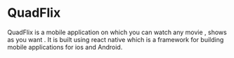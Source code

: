 # QuadFlix
QuadFlix is a mobile application on which you can watch any movie , shows  as you want . It is built using react native which is a framework for building mobile applications for ios and Android.
